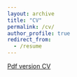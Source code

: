 ```yaml
---
layout: archive
title: "CV"
permalink: /cv/
author_profile: true
redirect_from:
  - /resume
---
```



[Pdf version CV](https://drive.google.com/file/d/1hC1GLLTaoimznquA1ZPFzH_nnGVqYbWr/view?usp=sharing)